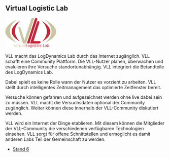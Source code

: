 ## Virtual Logistic Lab

<p class="logo"><img src="assets/img/vll.png" /></p>

VLL macht das LogDynamics Lab durch das Internet zugänglich. VLL schafft eine
Community Plattform. Die VLL-Nutzer planen, überwachen und evaluieren ihre
Versuche standortunabhängig. VLL integriert die Betandteile des LogDynamics
Lab.

Dabei spielt es keine Rolle wann der Nutzer es vorzieht zu arbeiten. VLL
stellt durch intelligentes Zeitmanagement das optimierte Zeitfenster bereit. 

Versuche können gefahren und aufgezeichnet werden ohne live dabei sein zu
müssen. VLL macht die Versuchsdaten optional der Community zugänglich. Weiter
können diese innerhalb der VLL-Community diskutiert werden. 

VLL wird ein Internet der Dinge etablieren. Mit diesem können die Mitglieder
der VLL-Community die verschiedenen verfügbaren Technologien einsehen. VLL
sorgt für offene Schnittstellen und ermöglicht es damit anderen Labs Teil der
Gemeinschaft zu werden.

* [Stand 6](staende.html)

